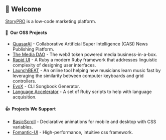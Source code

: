 ## 👋 Welcome
[StoryPRO](https://www.storypro.io) is a low-code marketing platform.


#### 🔭 &nbsp;Our OSS Projects
- [QuasarAI](https://github.com/realstorypro/QuasarAI) - Collaborative Artificial Super Intelligence (CASI) News Publishing Platform.
- [The Media DAO](https://github.com/realstorypro/the-media-dao) - The web3 token powered media business-in-a-box.
- [Rapid UI](https://github.com/realstorypro/rapid-ui) - A Ruby a modern Ruby framework that addresses linguistic complexity of designing user interfaces.
- [LaunchBEAT](https://github.com/realstorypro/launch-beat) - An online tool helping new musicians learn music fast by leveraging the similarity between computer keyboards and grid controllers.
- [EvoX](https://github.com/realstorypro/evox) - CLI Songbook Generator.
- [Language Accelerator](https://github.com/realstorypro/language-accelerator) - A set of Ruby scripts to help with language acquisition.

#### 👍 &nbsp;Projects We Support
- [BasicScroll](https://github.com/electerious/basicScroll) - Declarative animations for mobile and desktop with CSS variables.
- [Fomantic-UI](https://github.com/fomantic/Fomantic-UI) - High-performance, intuitive css framework.
<!--

**Here are some ideas to get you started:**

🙋‍♀️ A short introduction - what is your organization all about?
🌈 Contribution guidelines - how can the community get involved?
👩‍💻 Useful resources - where can the community find your docs? Is there anything else the community should know?
🍿 Fun facts - what does your team eat for breakfast?
🧙 Remember, you can do mighty things with the power of [Markdown](https://docs.github.com/github/writing-on-github/getting-started-with-writing-and-formatting-on-github/basic-writing-and-formatting-syntax)
-->
